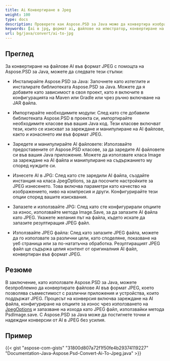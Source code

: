 ```yaml
---
title: Ai Конвертиране в Jpeg
weight: 100
type: docs
description: Проверете как Aspose.PSD за Java може да конвертира изображения AI в JPEG
keywords: [ai в jpg, формат ai, файлове на илюстратор, конвертиране на илюстратор, psd api, java, примерен код]
url: bg/java/convert/ai-to-jpg
---
```


## **Преглед**
За конвертиране на файлове AI във формат JPEG с помощта на Aspose.PSD за Java, можете да следвате тези стъпки:

- Инсталирайте Aspose.PSD за Java: Започнете като изтеглите и инсталирате библиотеката Aspose.PSD за Java. Можете да я добавите като зависимост в своя проект, като я включите в конфигурацията на Maven или Gradle или чрез ръчно включване на JAR файла.

- Импортирайте необходимите модули: След като сте добавили библиотеката Aspose.PSD в проекта си, импортирайте необходимите класове във вашия Java код. Тези класове включват тези, които се изискват за зареждане и манипулиране на AI файлове, както и изнасянето им във формат JPEG.

- Заредете и манипулирайте AI файловете: Използвайте предоставените от Aspose.PSD класове, за да заредите AI файловете си във вашия Java приложение. Можете да използвате класа Image за зареждане на AI файла и манипулиране на съдържанието му според нуждите си.

- Изнесете AI в JPG: След като сте заредили AI файла, създайте инстанция на класа JpegOptions, за да посочите настройките за JPEG изнесенето. Това включва параметри като качество на изображението, ниво на компресия и други. Конфигурирайте тези опции според вашите изисквания.

- Запазете и използвайте JPG: След като сте конфигурирали опциите за износ, използвайте метода Image.Save, за да запазите AI файла като JPEG. Укажете желания път на файла, където искате да запазите резултиращия JPEG файл.

- Използвайте JPEG файла: След като запазите JPEG файла, можете да го използвате за различни цели, като споделяне, показване на уеб страница или за по-нататъчна обработка. Резултиращият JPEG файл ще съдържа целия контент от оригиналния AI файл, конвертиран във формат JPEG.

## **Резюме**
В заключение, като използвате Aspose.PSD за Java, можете безпроблемно да конвертирате файлове AI във формат JPEG, което позволява съвместимост с различни приложения и устройства, които поддържат JPEG. Процесът на конверсия включва зареждане на AI файла, конфигуриране на опциите за износ чрез използването на [JpegOptions](https://reference.aspose.com/psd/java/com.aspose.psd.imageoptions/jpegoptions/) и запазване на изхода като JPEG файл, използвайки метода PsdImage.save. С Aspose.PSD за Java може да постигнете точни и надеждни конверсии от AI в JPEG без усилия.

## **Пример**
{{< gist "aspose-com-gists" "31800d807a72f1f50fe4b29374119227" "Documentation-Java-Aspose.Psd-Convert-Ai-To-Jpeg.java" >}}
